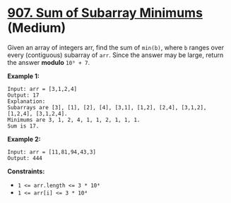 # [907. Sum of Subarray Minimums][link] (Medium)

[link]: https://leetcode.com/problems/sum-of-subarray-minimums/

Given an array of integers arr, find the sum of `min(b)`, where `b` ranges over every (contiguous)
subarray of `arr`. Since the answer may be large, return the answer **modulo** `10⁹ + 7`.

**Example 1:**

```
Input: arr = [3,1,2,4]
Output: 17
Explanation:
Subarrays are [3], [1], [2], [4], [3,1], [1,2], [2,4], [3,1,2], [1,2,4], [3,1,2,4].
Minimums are 3, 1, 2, 4, 1, 1, 2, 1, 1, 1.
Sum is 17.
```

**Example 2:**

```
Input: arr = [11,81,94,43,3]
Output: 444
```

**Constraints:**

- `1 <= arr.length <= 3 * 10⁴`
- `1 <= arr[i] <= 3 * 10⁴`
